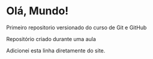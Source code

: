 # Olá, Mundo!
 Primeiro repositorio versionado do curso de Git e GitHub

 Repositório criado durante uma aula
 
 Adicionei esta linha diretamente do site.
